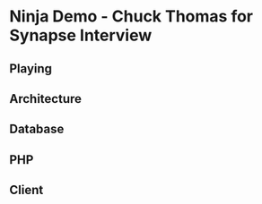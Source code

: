 # Ninja Demo - Chuck Thomas for Synapse Interview



## Playing



## Architecture



## Database

## PHP

## Client
